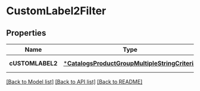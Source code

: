 # CustomLabel2Filter

## Properties
Name | Type | Description | Notes
------------ | ------------- | ------------- | -------------
**cUSTOMLABEL2** | [***CatalogsProductGroupMultipleStringCriteria**](.md) |  | [default to null]

[[Back to Model list]](../README.md#documentation-for-models) [[Back to API list]](../README.md#documentation-for-api-endpoints) [[Back to README]](../README.md)



